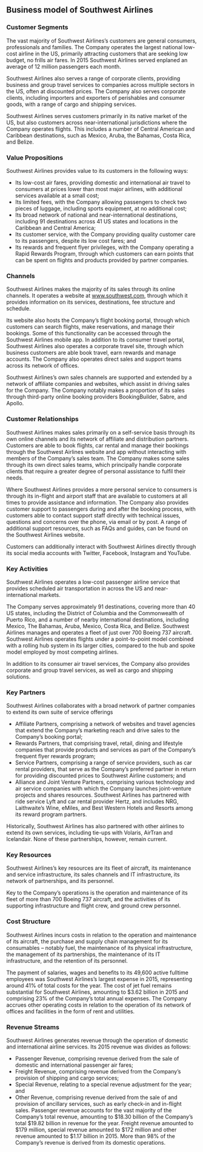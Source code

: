 Business model of Southwest Airlines
------------------------------------

 ### Customer Segments

 The vast majority of Southwest Airlines’s customers are general consumers, professionals and families. The Company operates the largest national low-cost airline in the US, primarily attracting customers that are seeking low budget, no frills air fares. In 2015 Southwest Airlines served enplaned an average of 12 million passengers each month.

 Southwest Airlines also serves a range of corporate clients, providing business and group travel services to companies across multiple sectors in the US, often at discounted prices. The Company also serves corporate clients, including importers and exporters of perishables and consumer goods, with a range of cargo and shipping services.

 Southwest Airlines serves customers primarily in its native market of the US, but also customers across near-international jurisdictions where the Company operates flights. This includes a number of Central American and Caribbean destinations, such as Mexico, Aruba, the Bahamas, Costa Rica, and Belize.

 ### Value Propositions

 Southwest Airlines provides value to its customers in the following ways:

  * Its low-cost air fares, providing domestic and international air travel to consumers at prices lower than most major airlines, with additional services available at a small cost;
 * Its limited fees, with the Company allowing passengers to check two pieces of luggage, including sports equipment, at no additional cost;
 * Its broad network of national and near-international destinations, including 91 destinations across 41 US states and locations in the Caribbean and Central America;
 * Its customer service, with the Company providing quality customer care to its passengers, despite its low cost fares; and
 * Its rewards and frequent flyer privileges, with the Company operating a Rapid Rewards Program, through which customers can earn points that can be spent on flights and products provided by partner companies.
  ### Channels

 Southwest Airlines makes the majority of its sales through its online channels. It operates a website at www.southwest.com, through which it provides information on its services, destinations, fee structure and schedule.

 Its website also hosts the Company’s flight booking portal, through which customers can search flights, make reservations, and manage their bookings. Some of this functionality can be accessed through the Southwest Airlines mobile app. In addition to its consumer travel portal, Southwest Airlines also operates a corporate travel site, through which business customers are able book travel, earn rewards and manage accounts. The Company also operates direct sales and support teams across its network of offices.

 Southwest Airlines’s own sales channels are supported and extended by a network of affiliate companies and websites, which assist in driving sales for the Company. The Company notably makes a proportion of its sales through third-party online booking providers BookingBuilder, Sabre, and Apollo.

 ### Customer Relationships

 Southwest Airlines makes sales primarily on a self-service basis through its own online channels and its network of affiliate and distribution partners. Customers are able to book flights, car rental and manage their bookings through the Southwest Airlines website and app without interacting with members of the Company’s sales team. The Company makes some sales through its own direct sales teams, which principally handle corporate clients that require a greater degree of personal assistance to fulfil their needs.

 Where Southwest Airlines provides a more personal service to consumers is through its in-flight and airport staff that are available to customers at all times to provide assistance and information. The Company also provides customer support to passengers during and after the booking process, with customers able to contact support staff directly with technical issues, questions and concerns over the phone, via email or by post. A range of additional support resources, such as FAQs and guides, can be found on the Southwest Airlines website.

 Customers can additionally interact with Southwest Airlines directly through its social media accounts with Twitter, Facebook, Instagram and YouTube.

 ### Key Activities

 Southwest Airlines operates a low-cost passenger airline service that provides scheduled air transportation in across the US and near-international markets.

 The Company serves approximately 91 destinations, covering more than 40 US states, including the District of Columbia and the Commonwealth of Puerto Rico, and a number of nearby international destinations, including Mexico, The Bahamas, Aruba, Mexico, Costa Rica, and Belize. Southwest Airlines manages and operates a fleet of just over 700 Boeing 737 aircraft. Southwest Airlines operates flights under a point-to-point model combined with a rolling hub system in its larger cities, compared to the hub and spoke model employed by most competing airlines.

 In addition to its consumer air travel services, the Company also provides corporate and group travel services, as well as cargo and shipping solutions.

 ### Key Partners

 Southwest Airlines collaborates with a broad network of partner companies to extend its own suite of service offerings

  * Affiliate Partners, comprising a network of websites and travel agencies that extend the Company’s marketing reach and drive sales to the Company’s booking portal;
 * Rewards Partners, that comprising travel, retail, dining and lifestyle companies that provide products and services as part of the Company’s frequent flyer rewards program;
 * Service Partners, comprising a range of service providers, such as car rental providers, that serve as the Company’s preferred partner in return for providing discounted prices to Southwest Airline customers; and
 * Alliance and Joint Venture Partners, comprising various technology and air service companies with which the Company launches joint-venture projects and shares resources.
  Southwest Airlines has partnered with ride service Lyft and car rental provider Hertz, and includes NRG, Laithwaite’s Wine, eMiles, and Best Western Hotels and Resorts among its reward program partners.

 Historically, Southwest Airlines has also partnered with other airlines to extend its own services, including tie-ups with Volaris, AirTran and Icelandair. None of these partnerships, however, remain current.

 ### Key Resources

 Southwest Airlines’s key resources are its fleet of aircraft, its maintenance and service infrastructure, its sales channels and IT infrastructure, its network of partnerships, and its personnel.

 Key to the Company’s operations is the operation and maintenance of its fleet of more than 700 Boeing 737 aircraft, and the activities of its supporting infrastructure and flight crew, and ground crew personnel.

 ### Cost Structure

 Southwest Airlines incurs costs in relation to the operation and maintenance of its aircraft, the purchase and supply chain management for its consumables – notably fuel, the maintenance of its physical infrastructure, the management of its partnerships, the maintenance of its IT infrastructure, and the retention of its personnel.

 The payment of salaries, wages and benefits to its 49,600 active fulltime employees was Southwest Airlines’s largest expense in 2015, representing around 41% of total costs for the year. The cost of jet fuel remains substantial for Southwest Airlines, amounting to $3.62 billion in 2015 and comprising 23% of the Company’s total annual expenses. The Company accrues other operating costs in relation to the operation of its network of offices and facilities in the form of rent and utilities.

 ### Revenue Streams

 Southwest Airlines generates revenue through the operation of domestic and international airline services. Its 2015 revenue was divides as follows:

  * Passenger Revenue, comprising revenue derived from the sale of domestic and international passenger air fares;
 * Freight Revenue, comprising revenue derived from the Company’s provision of shipping and cargo services;
 * Special Revenue, relating to a special revenue adjustment for the year; and
 * Other Revenue, comprising revenue derived from the sale of and provision of ancillary services, such as early check-in and in-flight sales.
  Passenger revenue accounts for the vast majority of the Company’s total revenue, amounting to $18.30 billion of the Company’s total $19.82 billion in revenue for the year. Freight revenue amounted to $179 million, special revenue amounted to $172 million and other revenue amounted to $1.17 billion in 2015. More than 98% of the Company’s revenue is derived from its domestic operations.